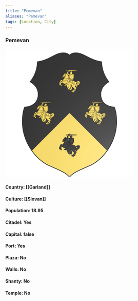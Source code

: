 ```yaml
---
title: "Pemevan"
aliases: "Pemevan"
tags: [Location, City]
---
```

### Pemevan
![](attachment/46eb9608039d231869eee5f1e0646c9c.svg)

#### Country: [[Garland]]

#### Culture: [[Slovan]]

#### Population: 18.95

#### Citadel: Yes

#### Capital: false

#### Port: Yes

#### Plaza: No

#### Walls: No

#### Shanty: No

#### Temple: No

